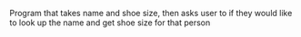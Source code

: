 Program that takes name and shoe size, then asks user to if they would like to look up the name and get shoe size for that person